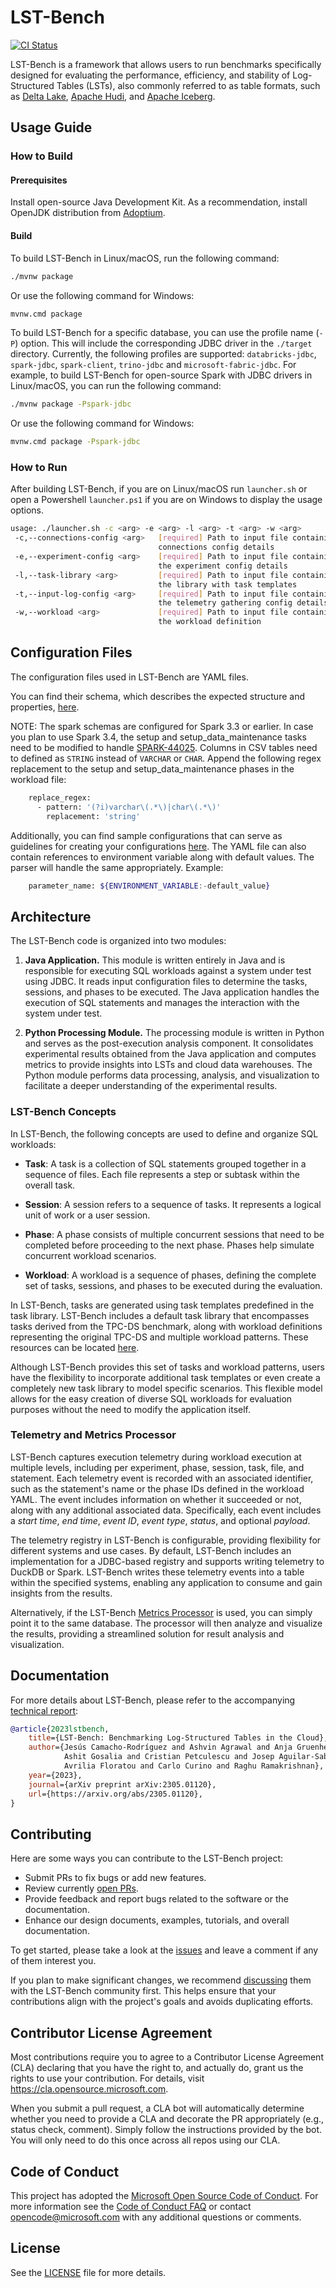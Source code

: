 <!--
{% comment %}
Copyright (c) Microsoft Corporation.

Licensed under the Apache License, Version 2.0 (the "License");
you may not use this file except in compliance with the License.
You may obtain a copy of the License at

    http://www.apache.org/licenses/LICENSE-2.0

Unless required by applicable law or agreed to in writing, software
distributed under the License is distributed on an "AS IS" BASIS,
WITHOUT WARRANTIES OR CONDITIONS OF ANY KIND, either express or implied.
See the License for the specific language governing permissions and
limitations under the License.
{% endcomment %}
-->

# LST-Bench

[![CI Status](https://github.com/microsoft/lst-bench/workflows/Java%20CI/badge.svg?branch=main)](https://github.com/microsoft/lst-bench/actions?query=branch%3Amain)

LST-Bench is a framework that allows users to run benchmarks specifically designed for evaluating the performance, efficiency, and stability of Log-Structured Tables (LSTs), also commonly referred to as table formats, such as [Delta Lake](https://delta.io/), [Apache Hudi](http://hudi.apache.org), and [Apache Iceberg](http://iceberg.apache.org).

## Usage Guide

### How to Build

#### Prerequisites

Install open-source Java Development Kit. As a recommendation, install OpenJDK distribution from [Adoptium]('https://adoptium.net/en-GB/').

#### Build

To build LST-Bench in Linux/macOS, run the following command:

```bash
./mvnw package
```

Or use the following command for Windows:

```bat
mvnw.cmd package
```

To build LST-Bench for a specific database, you can use the profile name (`-P`) option. 
This will include the corresponding JDBC driver in the `./target` directory. 
Currently, the following profiles are supported: `databricks-jdbc`, `spark-jdbc`, `spark-client`, `trino-jdbc` and `microsoft-fabric-jdbc`.
For example, to build LST-Bench for open-source Spark with JDBC drivers in Linux/macOS, you can run the following command:

```bash
./mvnw package -Pspark-jdbc
```

Or use the following command for Windows:

```bat
mvnw.cmd package -Pspark-jdbc
```

### How to Run

After building LST-Bench, if you are on Linux/macOS run `launcher.sh` or open a Powershell `launcher.ps1` if you are on Windows to display the usage options.

```bash
usage: ./launcher.sh -c <arg> -e <arg> -l <arg> -t <arg> -w <arg>
 -c,--connections-config <arg>   [required] Path to input file containing
                                 connections config details
 -e,--experiment-config <arg>    [required] Path to input file containing
                                 the experiment config details
 -l,--task-library <arg>         [required] Path to input file containing
                                 the library with task templates
 -t,--input-log-config <arg>     [required] Path to input file containing
                                 the telemetry gathering config details
 -w,--workload <arg>             [required] Path to input file containing
                                 the workload definition
```

## Configuration Files
The configuration files used in LST-Bench are YAML files. 

You can find their schema, which describes the expected structure and properties, [here](src/main/resources/schemas).

NOTE: The spark schemas are configured for Spark 3.3 or earlier. In case you plan to use Spark 3.4, the setup and setup_data_maintenance tasks need to be
modified to handle [SPARK-44025](https://issues.apache.org/jira/browse/SPARK-44025). Columns in CSV tables need to defined as `STRING` instead of `VARCHAR` or `CHAR`.
Append the following regex replacement to the setup and setup_data_maintenance phases in the workload file:
```bash
    replace_regex:
      - pattern: '(?i)varchar\(.*\)|char\(.*\)'
        replacement: 'string'
```

Additionally, you can find sample configurations that can serve as guidelines for creating your configurations [here](src/main/resources/config).
The YAML file can also contain references to environment variable along with default values. The parser will handle the same appropriately. 
Example:
```bash
    parameter_name: ${ENVIRONMENT_VARIABLE:-default_value}
```

## Architecture

The LST-Bench code is organized into two modules:

1. **Java Application.** This module is written entirely in Java and is responsible for executing SQL workloads against a system under test using JDBC.
   It reads input configuration files to determine the tasks, sessions, and phases to be executed.
   The Java application handles the execution of SQL statements and manages the interaction with the system under test.

2. **Python Processing Module.** The processing module is written in Python and serves as the post-execution analysis component.
   It consolidates experimental results obtained from the Java application and computes metrics to provide insights into LSTs and cloud data warehouses.
   The Python module performs data processing, analysis, and visualization to facilitate a deeper understanding of the experimental results.

### LST-Bench Concepts
In LST-Bench, the following concepts are used to define and organize SQL workloads:

- **Task**: A task is a collection of SQL statements grouped together in a sequence of files. Each file represents a step or subtask within the overall task.

- **Session**: A session refers to a sequence of tasks. It represents a logical unit of work or a user session.

- **Phase**: A phase consists of multiple concurrent sessions that need to be completed before proceeding to the next phase. Phases help simulate concurrent workload scenarios.

- **Workload**: A workload is a sequence of phases, defining the complete set of tasks, sessions, and phases to be executed during the evaluation.

In LST-Bench, tasks are generated using task templates predefined in the task library.
LST-Bench includes a default task library that encompasses tasks derived from the TPC-DS benchmark, along with workload definitions representing the original TPC-DS and multiple workload patterns. These resources can be located [here](src/main/resources/config/tpcds).

Although LST-Bench provides this set of tasks and workload patterns,
users have the flexibility to incorporate additional task templates or even create a completely new task library to model specific scenarios.
This flexible model allows for the easy creation of diverse SQL workloads for evaluation purposes without the need to modify the application itself.

### Telemetry and Metrics Processor
LST-Bench captures execution telemetry during workload execution at multiple levels, including per experiment, phase, session, task, file, and statement.
Each telemetry event is recorded with an associated identifier, such as the statement's name or the phase IDs defined in the workload YAML.
The event includes information on whether it succeeded or not, along with any additional associated data.
Specifically, each event includes a _start time_, _end time_, _event ID_, _event type_, _status_, and optional _payload_.

The telemetry registry in LST-Bench is configurable, providing flexibility for different systems and use cases.
By default, LST-Bench includes an implementation for a JDBC-based registry and supports writing telemetry to DuckDB or Spark.
LST-Bench writes these telemetry events into a table within the specified systems, enabling any application to consume and gain insights from the results.

Alternatively, if the LST-Bench [Metrics Processor](metrics) is used, you can simply point it to the same database.
The processor will then analyze and visualize the results, providing a streamlined solution for result analysis and visualization.

## Documentation
For more details about LST-Bench, please refer to the accompanying [technical report](https://arxiv.org/pdf/2305.01120):

```bibtex
@article{2023lstbench,
    title={LST-Bench: Benchmarking Log-Structured Tables in the Cloud},
    author={Jesús Camacho-Rodríguez and Ashvin Agrawal and Anja Gruenheid and
            Ashit Gosalia and Cristian Petculescu and Josep Aguilar-Saborit and
            Avrilia Floratou and Carlo Curino and Raghu Ramakrishnan},
    year={2023},
    journal={arXiv preprint arXiv:2305.01120},
    url={https://arxiv.org/abs/2305.01120},
}
```

## Contributing

Here are some ways you can contribute to the LST-Bench project:

* Submit PRs to fix bugs or add new features.
* Review currently [open PRs](https://github.com/microsoft/lst-bench/pulls).
* Provide feedback and report bugs related to the software or the documentation.
* Enhance our design documents, examples, tutorials, and overall documentation.

To get started, please take a look at the [issues](https://github.com/microsoft/lst-bench/issues) and leave a comment if any of them interest you.

If you plan to make significant changes, we recommend [discussing](https://github.com/microsoft/lst-bench/discussions) them with the LST-Bench community first.
This helps ensure that your contributions align with the project's goals and avoids duplicating efforts.

## Contributor License Agreement

Most contributions require you to agree to a
Contributor License Agreement (CLA) declaring that you have the right to, and actually do, grant us
the rights to use your contribution. For details, visit https://cla.opensource.microsoft.com.

When you submit a pull request, a CLA bot will automatically determine whether you need to provide
a CLA and decorate the PR appropriately (e.g., status check, comment). Simply follow the instructions
provided by the bot. You will only need to do this once across all repos using our CLA.

## Code of Conduct

This project has adopted the [Microsoft Open Source Code of Conduct](https://opensource.microsoft.com/codeofconduct/).
For more information see the [Code of Conduct FAQ](https://opensource.microsoft.com/codeofconduct/faq/) or
contact [opencode@microsoft.com](mailto:opencode@microsoft.com) with any additional questions or comments.

## License

See the [LICENSE](LICENSE) file for more details.
